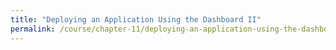 ```yaml
---
title: "Deploying an Application Using the Dashboard II"
permalink: /course/chapter-11/deploying-an-application-using-the-dashboard-ii
---
```

